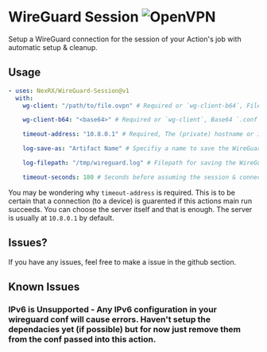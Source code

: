 # WireGuard Session ![OpenVPN](https://www.wireguard.com/favicon.ico)

Setup a WireGuard connection for the session of your Action's job with automatic setup & cleanup.

## Usage

```yml
- uses: NexRX/WireGuard-Session@v1
  with:
    wg-client: "/path/to/file.ovpn" # Required or `wg-client-b64`, Filepath to a (`.conf`) client

    wg-client-b64: "<base64>" # Required or `wg-client`, Base64 `.conf` file contents

    timeout-address: "10.8.0.1" # Required, The (private) hostname or ip for timeout testing connection to

    log-save-as: "Artifact Name" # Specifiy a name to save the WireGuard logs as an artifact

    log-filepath: "/tmp/wireguard.log" # Filepath for saving the WireGuard logs to [Example is default]

    timeout-seconds: 180 # Seconds before assuming the session & connection has failed [Example is default]
```
You may be wondering why `timeout-address` is required. This is to be certain that a connection (to a device) is guarented if this actions main run succeeds. You can choose the server itself and that is enough. The server is usually at `10.8.0.1` by default.

## Issues?
If you have any issues, feel free to make a issue in the github section.

## Known Issues

### IPv6 is Unsupported - Any IPv6 configuration in your wireguard conf will cause errors. Haven't setup the dependacies yet (if possible) but for now just remove them from the conf passed into this action.
